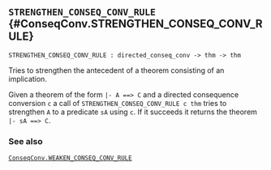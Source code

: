 ## `STRENGTHEN_CONSEQ_CONV_RULE` {#ConseqConv.STRENGTHEN_CONSEQ_CONV_RULE}


```
STRENGTHEN_CONSEQ_CONV_RULE : directed_conseq_conv -> thm -> thm
```



Tries to strengthen the antecedent of a theorem consisting of an
implication.


Given a theorem of the form `|- A ==> C` and a directed consequence
conversion `c` a call of `STRENGTHEN_CONSEQ_CONV_RULE c thm` tries to
strengthen `A` to a predicate `sA` using `c`. If it succeeds it
returns the theorem `|- sA ==> C`.

### See also

[`ConseqConv.WEAKEN_CONSEQ_CONV_RULE`](#ConseqConv.WEAKEN_CONSEQ_CONV_RULE)

